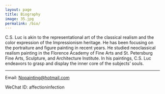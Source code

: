 ```yaml
---
layout: page
title: Biography
image: 35.jpg
permalink: /bio/
---
```


C.S. Luc is akin to the representational art of the classical realism and the color expression of the Impressionism heritage. He has been focusing on the portraiture and figure painting in recent years. He  studied neoclassical realism painting in the Florence Academy of Fine Arts and St. Petersburg Fine Arts, Sculpture, and Architecture Institute. In his paintings, C.S. Luc endeavors to grasp and display the inner core of the subjects’ souls.

****

Email: Nopainting@hotmail.com

WeChat ID: affectioninfection

